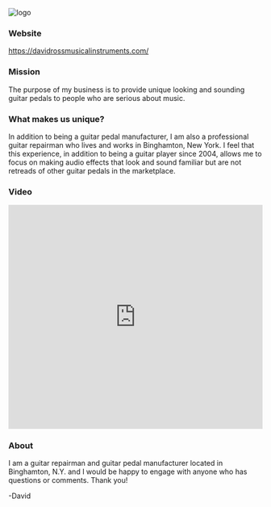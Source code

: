 ![logo](https://davidrossmusicalinstruments.com/wp-content/uploads/2022/02/logo.svg)

### Website
https://davidrossmusicalinstruments.com/

### Mission
The purpose of my business is to provide unique looking and sounding guitar pedals to people who are serious about music.

### What makes us unique?
In addition to being a guitar pedal manufacturer, I am also a professional guitar repairman who lives and works in Binghamton, New York. I feel that this experience, in addition to being a guitar player since 2004, allows me to focus on making audio effects that look and sound familiar but are not retreads of other guitar pedals in the marketplace.

### Video
<iframe width="100%" height="444" src="https://www.youtube.com/embed/yWy7WnzeJ2Q" title="YouTube video player" frameborder="0" allow="accelerometer; autoplay; clipboard-write; encrypted-media; gyroscope; picture-in-picture; web-share" allowfullscreen></iframe>

### About 
I am a guitar repairman and guitar pedal manufacturer located in Binghamton, N.Y. and I would be happy to engage with anyone who has questions or comments. Thank you!

-David

